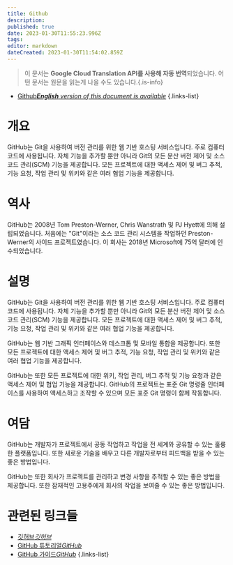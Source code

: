 ```yaml
---
title: Github
description: 
published: true
date: 2023-01-30T11:55:23.996Z
tags: 
editor: markdown
dateCreated: 2023-01-30T11:54:02.859Z
---
```


> 이 문서는 **Google Cloud Translation API를 사용해 자동 번역**되었습니다.
어떤 문서는 원문을 읽는게 나을 수도 있습니다.{.is-info}
- [Github***English** version of this document is available*](/en/Knowledge-base/Dictionary/github)
{.links-list}


# 개요
GitHub는 Git을 사용하여 버전 관리를 위한 웹 기반 호스팅 서비스입니다. 주로 컴퓨터 코드에 사용됩니다. 자체 기능을 추가할 뿐만 아니라 Git의 모든 분산 버전 제어 및 소스 코드 관리(SCM) 기능을 제공합니다. 모든 프로젝트에 대한 액세스 제어 및 버그 추적, 기능 요청, 작업 관리 및 위키와 같은 여러 협업 기능을 제공합니다.

# 역사
GitHub는 2008년 Tom Preston-Werner, Chris Wanstrath 및 PJ Hyett에 의해 설립되었습니다. 처음에는 "Git"이라는 소스 코드 관리 시스템을 작업하던 Preston-Werner의 사이드 프로젝트였습니다. 이 회사는 2018년 Microsoft에 75억 달러에 인수되었습니다.

# 설명
GitHub는 Git을 사용하여 버전 관리를 위한 웹 기반 호스팅 서비스입니다. 주로 컴퓨터 코드에 사용됩니다. 자체 기능을 추가할 뿐만 아니라 Git의 모든 분산 버전 제어 및 소스 코드 관리(SCM) 기능을 제공합니다. 모든 프로젝트에 대한 액세스 제어 및 버그 추적, 기능 요청, 작업 관리 및 위키와 같은 여러 협업 기능을 제공합니다.

GitHub는 웹 기반 그래픽 인터페이스와 데스크톱 및 모바일 통합을 제공합니다. 또한 모든 프로젝트에 대한 액세스 제어 및 버그 추적, 기능 요청, 작업 관리 및 위키와 같은 여러 협업 기능을 제공합니다.

GitHub는 또한 모든 프로젝트에 대한 위키, 작업 관리, 버그 추적 및 기능 요청과 같은 액세스 제어 및 협업 기능을 제공합니다. GitHub의 프로젝트는 표준 Git 명령줄 인터페이스를 사용하여 액세스하고 조작할 수 있으며 모든 표준 Git 명령이 함께 작동합니다.

# 여담
GitHub는 개발자가 프로젝트에서 공동 작업하고 작업을 전 세계와 공유할 수 있는 훌륭한 플랫폼입니다. 또한 새로운 기술을 배우고 다른 개발자로부터 피드백을 받을 수 있는 좋은 방법입니다.

GitHub는 또한 회사가 프로젝트를 관리하고 변경 사항을 추적할 수 있는 좋은 방법을 제공합니다. 또한 잠재적인 고용주에게 회사의 작업을 보여줄 수 있는 좋은 방법입니다.

# 관련된 링크들
- [깃허브*깃허브*](https://github.com/)
- [GitHub 튜토리얼*GitHub*](https://lab.github.com/)
- [GitHub 가이드*GitHub*](https://guides.github.com/)
{.links-list}